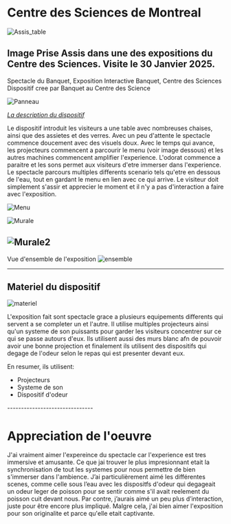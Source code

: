 <h1>Centre des Sciences de Montreal</h1>

![Assis_table](https://github.com/LaneSwervin/H25_V11_Inspirations_LEFEBVRE/blob/main/TP1/medias/Images/Assis_Table.jpg)

Image Prise Assis dans une des expositions du Centre des Sciences.
Visite le 30 Janvier 2025.
-------------------------------------------------------------
Spectacle du Banquet, Exposition Interactive Banquet, Centre des Sciences
Dispositif cree par Banquet au Centre des Science

![Panneau](https://github.com/LaneSwervin/H25_V11_Inspirations_LEFEBVRE/blob/main/TP1/medias/Images/Panneau.jpg)

<i><u>La description du dispositif</u></i>

Le dispositif introduit les visiteurs a une table avec nombreuses chaises, ainsi que des assietes et des verres. Avec un peu d'attente le spectacle commence doucement avec des visuels doux. Avec le temps qui avance, les projecteurs commencent a parcourir le menu (voir image dessous) et les autres machines commencent amplifier l'experience. L'odorat commence a paraitre et les sons permet aux visiteurs d'etre immerser dans l'experience. Le spectacle parcours multiples differents scenario tels qu'etre en dessous de l'eau, tout en gardant le menu en lien avec ce qui arrive. Le visiteur doit simplement s'assir et apprecier le moment et il n'y a pas d'interaction a faire avec l'exposition.

![Menu](https://github.com/LaneSwervin/H25_V11_Inspirations_LEFEBVRE/blob/main/TP1/medias/Images/Credits.jpg)

![Murale](https://github.com/LaneSwervin/H25_V11_Inspirations_LEFEBVRE/blob/main/TP1/medias/Images/Murale_1.jpg)

![Murale2](https://github.com/LaneSwervin/H25_V11_Inspirations_LEFEBVRE/blob/main/TP1/medias/Images/Murale_2.jpg)
---------------------------------
Vue d'ensemble de l'exposition
![ensemble](https://github.com/LaneSwervin/H25_V11_Inspirations_LEFEBVRE/blob/main/TP1/medias/Images/Table_1.jpg)

------------------------------------

<h2>Materiel du dispositif</h2>

![materiel](https://github.com/LaneSwervin/H25_V11_Inspirations_LEFEBVRE/blob/main/TP1/medias/Images/Murale_1.jpg)

L'exposition fait sont spectacle grace a plusieurs equipements differents qui servent a se completer un et l'autre.
Il utilise multiples projecteurs ainsi qu'un systeme de son puissants pour garder les visiteurs concentrer sur ce qui se passe autours d'eux. Ils utilisent aussi des murs blanc afn de pouvoir avoir une bonne projection et finalement ils utilisent des dispositifs qui degage de l'odeur selon le repas qui est presenter devant eux.

En resumer, ils utilisent:
<ul>
  <li>Projecteurs</li>
  <li>Systeme de son</li>
  <li>Dispositif d'odeur</li>
</ul>
-------------------------------
<h1>Appreciation de l'oeuvre</h1>

J'ai vraiment aimer l'expereince du spectacle car l'experience est tres immersive et amusante. Ce que jai trouver le plus impresionnant etait la synchronisation de tout les systemes pour nous permettre de bien s'immerser dans l'ambience. J’ai particulièrement aimé les différentes scenes, comme celle sous l’eau avec les dispositfs d'odeur qui degageait un odeur leger de poisson pour se sentir comme s'il avait reelement du poisson cuit devant nous. Par contre, j’aurais aimé un peu plus d’interaction, juste pour être encore plus impliqué. Malgre cela, j'ai bien aimer l'exposition pour son originalite et parce qu'elle etait captivante.


